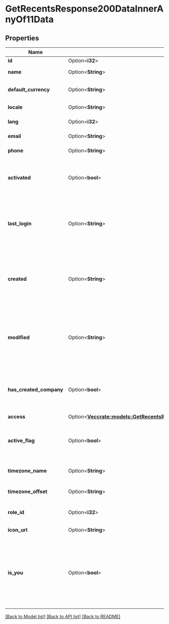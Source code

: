 # GetRecentsResponse200DataInnerAnyOf11Data

## Properties

Name | Type | Description | Notes
------------ | ------------- | ------------- | -------------
**id** | Option<**i32**> | The user ID | [optional]
**name** | Option<**String**> | The user name | [optional]
**default_currency** | Option<**String**> | The user default currency | [optional]
**locale** | Option<**String**> | The user locale | [optional]
**lang** | Option<**i32**> | The user language ID | [optional]
**email** | Option<**String**> | The user email | [optional]
**phone** | Option<**String**> | The user phone | [optional]
**activated** | Option<**bool**> | Boolean that indicates whether the user is activated | [optional]
**last_login** | Option<**String**> | The last login date and time of the user. Format: YYYY-MM-DD HH:MM:SS | [optional]
**created** | Option<**String**> | The creation date and time of the user. Format: YYYY-MM-DD HH:MM:SS | [optional]
**modified** | Option<**String**> | The last modification date and time of the user. Format: YYYY-MM-DD HH:MM:SS | [optional]
**has_created_company** | Option<**bool**> | Boolean that indicates whether the user has created a company | [optional]
**access** | Option<[**Vec<crate::models::GetRecentsResponse200DataInnerAnyOf11DataAccessInner>**](getRecentsResponse200_data_inner_anyOf_11_data_access_inner.md)> |  | [optional]
**active_flag** | Option<**bool**> | Boolean that indicates whether the user is activated | [optional]
**timezone_name** | Option<**String**> | The user timezone name | [optional]
**timezone_offset** | Option<**String**> | The user timezone offset | [optional]
**role_id** | Option<**i32**> | The ID of the user role | [optional]
**icon_url** | Option<**String**> | The user icon URL | [optional]
**is_you** | Option<**bool**> | Boolean that indicates if the requested user is the same which is logged in (in this case, always true) | [optional]

[[Back to Model list]](../README.md#documentation-for-models) [[Back to API list]](../README.md#documentation-for-api-endpoints) [[Back to README]](../README.md)



